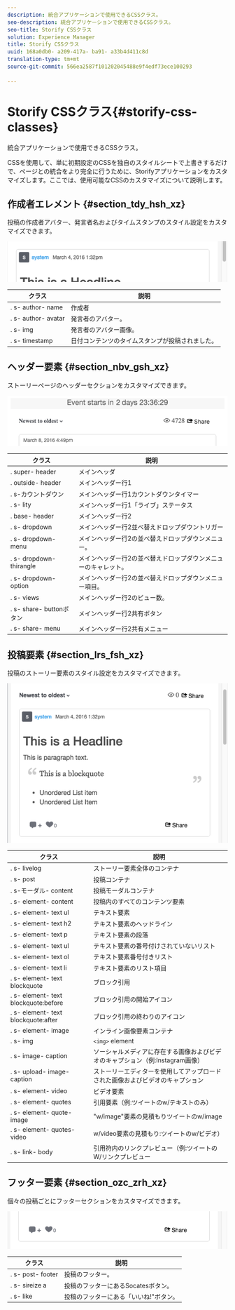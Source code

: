```yaml
---
description: 統合アプリケーションで使用できるCSSクラス。
seo-description: 統合アプリケーションで使用できるCSSクラス。
seo-title: Storify CSSクラス
solution: Experience Manager
title: Storify CSSクラス
uuid: 168a0db0- a209-417a- ba91- a33b4d411c8d
translation-type: tm+mt
source-git-commit: 566ea2587f101202045488e9f4edf73ece100293

---
```



# Storify CSSクラス{#storify-css-classes}

統合アプリケーションで使用できるCSSクラス。

CSSを使用して、単に初期設定のCSSを独自のスタイルシートで上書きするだけで、ページとの統合をより完全に行うために、Storifyアプリケーションをカスタマイズします。ここでは、使用可能なCSSのカスタマイズについて説明します。

## 作成者エレメント {#section_tdy_hsh_xz}

投稿の作成者アバター、発言者名およびタイムスタンプのスタイル設定をカスタマイズできます。

![](assets/StorifyAuthorCSS.png)

| クラス | 説明 |
|---|---|
| . s- author- name | 作成者 |
| . s- author- avatar | 発言者のアバター。 |
| . s- img | 発言者のアバター画像。 |
| . s- timestamp | 日付コンテンツのタイムスタンプが投稿されました。 |

## ヘッダー要素 {#section_nbv_gsh_xz}

ストーリーページのヘッダーセクションをカスタマイズできます。

![](assets/StorifyHeaderCSS-countdown-1.png)

| **クラス** | **説明** |
|---|---|
| . super- header | メインヘッダ |
| . outside- header | メインヘッダー行1 |
| . s-カウントダウン | メインヘッダー行1カウントダウンタイマー |
| . s- lity | メインヘッダー行1「ライブ」ステータス |
| . base- header | メインヘッダー行2 |
| . s- dropdown | メインヘッダー行2並べ替えドロップダウントリガー |
| . s- dropdown- menu | メインヘッダー行2の並べ替えドロップダウンメニュー。 |
| . s- dropdown- thirangle | メインヘッダー行2の並べ替えドロップダウンメニューのキャレット。 |
| . s- dropdown- option | メインヘッダー行2の並べ替えドロップダウンメニュー項目。 |
| . s- views | メインヘッダー行2のビュー数。 |
| . s- share- buttonボタン | メインヘッダー行2共有ボタン |
| . s- share- menu | メインヘッダー行2共有メニュー |

## 投稿要素 {#section_lrs_fsh_xz}

投稿のストーリー要素のスタイル設定をカスタマイズできます。

![](assets/StorifyPostCSS.png)

| **クラス** | **説明** |
|---|---|
| . s- livelog | ストーリー要素全体のコンテナ |
| . s- post | 投稿コンテナ |
| . s-モーダル- content | 投稿モーダルコンテナ |
| . s- element- content | 投稿内のすべてのコンテンツ要素 |
| . s- element- text ul | テキスト要素 |
| . s- element- text h2 | テキスト要素のヘッドライン |
| . s- element- text p | テキスト要素の段落 |
| . s- element- text ul | テキスト要素の番号付けされていないリスト |
| . s- element- text ol | テキスト要素番号付きリスト |
| . s- element- text li | テキスト要素のリスト項目 |
| . s- element- text blockquote | ブロック引用 |
| . s- element- text blockquote:before | ブロック引用の開始アイコン |
| . s- element- text blockquote:after | ブロック引用の終わりのアイコン |
| . s- element- image | インライン画像要素コンテナ |
| . s- img | `<img>` element |
| . s- image- caption | ソーシャルメディアに存在する画像およびビデオのキャプション（例:Instagram画像） |
| . s- upload- image- caption | ストーリーエディターを使用してアップロードされた画像およびビデオのキャプション |
| . s- element- video | ビデオ要素 |
| . s- element- quotes | 引用要素（例:ツイートのw/テキストのみ） |
| . s- element- quote- image | "w/image"要素の見積もりツイートのw/image |
| . s- element- quotes- video | w/video要素の見積もり:ツイートのw/ビデオ） |
| . s- link- body | 引用符内のリンクプレビュー（例:ツイートのW/リンクプレビュー |

## フッター要素 {#section_ozc_zrh_xz}

個々の投稿ごとにフッターセクションをカスタマイズできます。

![](assets/storify_CSS_footer.png)

| **クラス** | **説明** |
|---|---|
| . s- post- footer | 投稿のフッター。 |
| . s- sireize a | 投稿のフッターにあるSocatesボタン。 |
| . s- like | 投稿のフッターにある「いいね!"ボタン。 |
